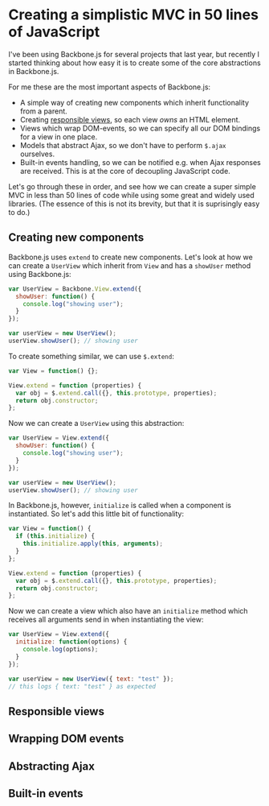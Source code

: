 Creating a simplistic MVC in 50 lines of JavaScript
===================================================

I've been using Backbone.js for several projects that last year, but
recently I started thinking about how easy it is to create some of the
core abstractions in Backbone.js.

For me these are the most important aspects of Backbone.js:

* A simple way of creating new components which inherit functionality
  from a parent.
* Creating [responsible views](views.md), so each view *owns* an HTML
  element.
* Views which wrap DOM-events, so we can specify all our DOM bindings
  for a view in one place.
* Models that abstract Ajax, so we don't have to perform `$.ajax`
  ourselves.
* Built-in events handling, so we can be notified e.g. when Ajax
  responses are received. This is at the core of decoupling JavaScript
  code.

Let's go through these in order, and see how we can create a super
simple MVC in less than 50 lines of code while using some great and
widely used libraries. (The essence of this is not its brevity, but that
it is suprisingly easy to do.)

Creating new components
-----------------------

Backbone.js uses `extend` to create new components. Let's look at how we
can create a `UserView` which inherit from `View` and has a `showUser`
method using Backbone.js:

```javascript
var UserView = Backbone.View.extend({
  showUser: function() {
    console.log("showing user");
  }
});

var userView = new UserView();
userView.showUser(); // showing user
```

To create something similar, we can use `$.extend`:

```javascript
var View = function() {};

View.extend = function (properties) {
  var obj = $.extend.call({}, this.prototype, properties);
  return obj.constructor;
};
```

Now we can create a `UserView` using this abstraction:

```javascript
var UserView = View.extend({
  showUser: function() {
    console.log("showing user");
  }
});

var userView = new UserView();
userView.showUser(); // showing user
```

In Backbone.js, however, `initialize` is called when a component is
instantiated. So let's add this little bit of functionality:

```javascript
var View = function() {
  if (this.initialize) {
    this.initialize.apply(this, arguments);
  }
};

View.extend = function (properties) {
  var obj = $.extend.call({}, this.prototype, properties);
  return obj.constructor;
};
```

Now we can create a view which also have an `initialize` method which
receives all arguments send in when instantiating the view:

```javascript
var UserView = View.extend({
  initialize: function(options) {
    console.log(options);
  }
});

var userView = new UserView({ text: "test" });
// this logs { text: "test" } as expected
```

Responsible views
-----------------


Wrapping DOM events
-------------------


Abstracting Ajax
----------------


Built-in events
---------------


